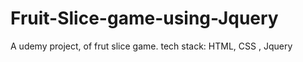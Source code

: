 # Fruit-Slice-game-using-Jquery
A udemy project, of frut slice game.
tech stack: HTML, CSS , Jquery

